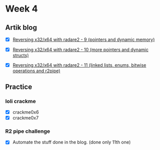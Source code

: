 # Week 4

## Artik blog
- [x] [Reversing x32/x64 with radare2 - 9 (pointers and dynamic memory)](https://artik.blue/reversing-radare-9)
- [x] [Reversing x32/x64 with radare2 - 10 (more pointers and dynamic structs)](https://artik.blue/reversing-radare-10)
- [x] [Reversing x32/x64 with radare2 - 11 (linked lists, enums, bitwise operations and r2pipe)](https://artik.blue/reversing-radare-11)


## Practice

### Ioli crackme
- [x] crackme0x6
- [x] crackme0x7

### R2 pipe challenge
- [x] Automate the stuff done in the blog. (done only 11th one)
